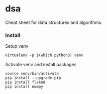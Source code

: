 # dsa
Cheat sheet for data structures and algorithms.
### Install
Setup venv
```
virtualenv -p $(which python3) venv
```
Activate venv and install packages
```
source venv/bin/activate
pip install --upgrade pip
pip install flake8
pip install numpy